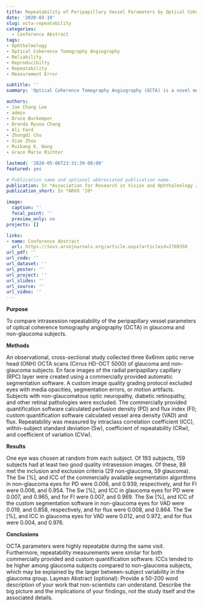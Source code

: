 ```yaml
---
title: Repeatability of Peripapillary Vessel Parameters by Optical Coherence Tomography Angiography
date: '2020-03-19'
slug: octa-repeatability
categories:
  - Conference Abstract
tags:
- Ophthalmology
- Optical Coherence Tomography Angiography
- Reliability
- Reproducibilty
- Repeatability
- Measurement Error

subtitle: ''
summary: 'Optical Coherence Tomography Angiography (OCTA) is a novel method of measuring blood flow through the retina of the eye. FDA approval was obtained for OCTA in 2015. The reliability, reproducibility, and repeatability of OCTA have not been characterized in patients with glaucoma and normal eyes. OCTA parameters were highly repeatable during the same visit.'

authors:
- Jae Chang Lee
- admin
- Bruce Burkemper
- Brenda Ryuna Chang
- Ali Fard
- Zhongdi Chu
- Xiao Zhou
- Ruikang K. Wang
- Grace Marie Richter

lastmod: '2020-05-06T23:31:39-08:00'
featured: yes

# Publication name and optional abbreviated publication name.
publication: In *Association for Research in Vision and Ophthalmology 2020 Annual Meeting*
publication_short: In *ARVO '20*

image:
  caption: ''
  focal_point: ''
  preview_only: no
projects: []

links:
- name: Conference Abstract
  url: https://iovs.arvojournals.org/article.aspx?articleid=2769358
url_pdf: ''
url_code: ''
url_dataset: ''
url_poster: ''
url_project: ''
url_slides: ''
url_source: ''
url_video: ''
---
```


**Purpose**

To compare intrasession repeatability of the peripapillary vessel parameters of optical coherence tomography angiography (OCTA) in glaucoma and non-glaucoma subjects.

**Methods**

An observational, cross-sectional study collected three 6x6mm optic nerve head (ONH) OCTA scans (Cirrus HD-OCT 5000) of glaucoma and non-glaucoma subjects. En face images of the radial peripapillary capillary (RPC) layer were created using a commercially provided automatic segmentation software. A custom image quality grading protocol excluded eyes with media opacities, segmentation errors, or motion artifacts. Subjects with non-glaucomatous optic neuropathy, diabetic retinopathy, and other retinal pathologies were excluded. The commercially provided quantification software calculated perfusion density (PD) and flux index (FI); custom quantification software calculated vessel area density (VAD) and flux. Repeatability was measured by intraclass correlation coefficient (ICC), within-subject standard deviation (Sw), coefficient of repeatability (CRw), and coefficient of variation (CVw).

**Results**

One eye was chosen at random from each subject. Of 193 subjects, 159 subjects had at least two good quality intrasession images. Of these, 88 met the inclusion and exclusion criteria (29 non-glaucoma, 59 glaucoma). The Sw [%], and ICC of the commercially available segmentation algorithms in non-glaucoma eyes for PD were 0.006, and 0.939, respectively, and for FI were 0.006, and 0.954. The Sw [%], and ICC in glaucoma eyes for PD were 0.007, and 0.965, and for FI were 0.007, and 0.969. The Sw [%], and ICC of the custom segmentation software in non-glaucoma eyes for VAD were 0.019, and 0.858, respectively, and for flux were 0.008, and 0.864. The Sw [%], and ICC in glaucoma eyes for VAD were 0.012, and 0.972, and for flux were 0.004, and 0.976.

**Conclusions**

OCTA parameters were highly repeatable during the same visit. Furthermore, repeatability measurements were similar for both commercially provided and custom quantification software. ICCs tended to be higher among glaucoma subjects compared to non-glaucoma subjects, which may be explained by the larger between-subject variability in the glaucoma group.
Layman Abstract (optional): Provide a 50-200 word description of your work that non-scientists can understand. Describe the big picture and the implications of your findings, not the study itself and the associated details.
